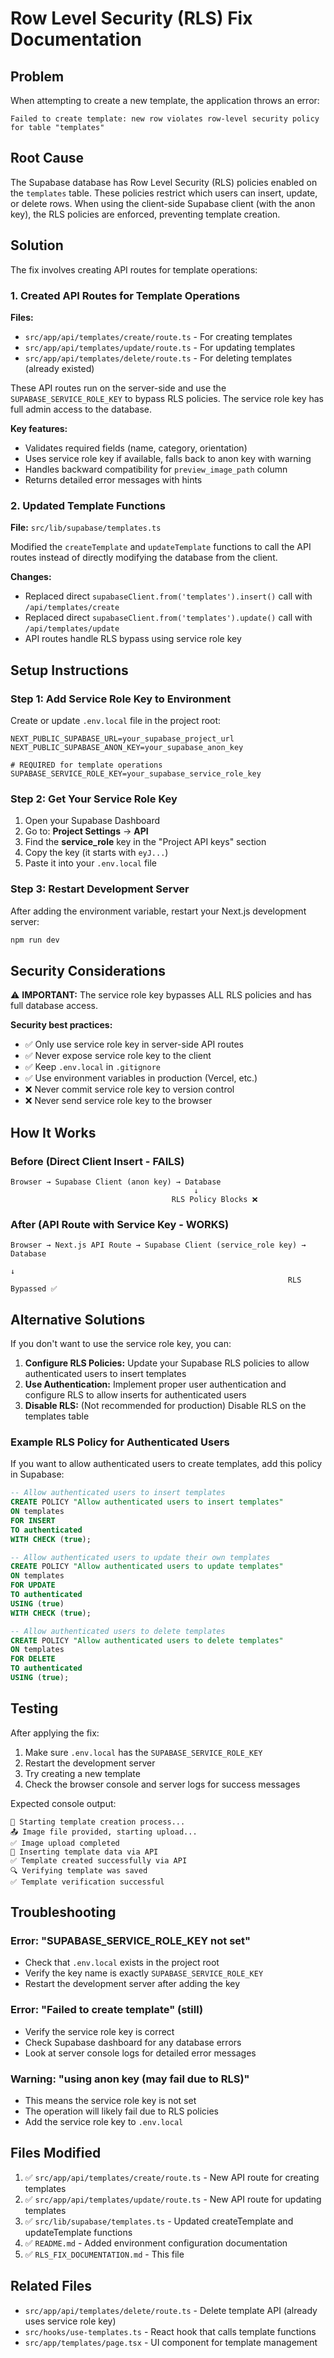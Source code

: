 # Row Level Security (RLS) Fix Documentation

## Problem

When attempting to create a new template, the application throws an error:

```
Failed to create template: new row violates row-level security policy for table "templates"
```

## Root Cause

The Supabase database has Row Level Security (RLS) policies enabled on the `templates` table. These policies restrict which users can insert, update, or delete rows. When using the client-side Supabase client (with the anon key), the RLS policies are enforced, preventing template creation.

## Solution

The fix involves creating API routes for template operations:

### 1. Created API Routes for Template Operations

**Files:**
- `src/app/api/templates/create/route.ts` - For creating templates
- `src/app/api/templates/update/route.ts` - For updating templates
- `src/app/api/templates/delete/route.ts` - For deleting templates (already existed)

These API routes run on the server-side and use the `SUPABASE_SERVICE_ROLE_KEY` to bypass RLS policies. The service role key has full admin access to the database.

**Key features:**
- Validates required fields (name, category, orientation)
- Uses service role key if available, falls back to anon key with warning
- Handles backward compatibility for `preview_image_path` column
- Returns detailed error messages with hints

### 2. Updated Template Functions

**File:** `src/lib/supabase/templates.ts`

Modified the `createTemplate` and `updateTemplate` functions to call the API routes instead of directly modifying the database from the client.

**Changes:**
- Replaced direct `supabaseClient.from('templates').insert()` call with `/api/templates/create`
- Replaced direct `supabaseClient.from('templates').update()` call with `/api/templates/update`
- API routes handle RLS bypass using service role key

## Setup Instructions

### Step 1: Add Service Role Key to Environment

Create or update `.env.local` file in the project root:

```env
NEXT_PUBLIC_SUPABASE_URL=your_supabase_project_url
NEXT_PUBLIC_SUPABASE_ANON_KEY=your_supabase_anon_key

# REQUIRED for template operations
SUPABASE_SERVICE_ROLE_KEY=your_supabase_service_role_key
```

### Step 2: Get Your Service Role Key

1. Open your Supabase Dashboard
2. Go to: **Project Settings** → **API**
3. Find the **service_role** key in the "Project API keys" section
4. Copy the key (it starts with `eyJ...`)
5. Paste it into your `.env.local` file

### Step 3: Restart Development Server

After adding the environment variable, restart your Next.js development server:

```bash
npm run dev
```

## Security Considerations

⚠️ **IMPORTANT:** The service role key bypasses ALL RLS policies and has full database access.

**Security best practices:**
- ✅ Only use service role key in server-side API routes
- ✅ Never expose service role key to the client
- ✅ Keep `.env.local` in `.gitignore`
- ✅ Use environment variables in production (Vercel, etc.)
- ❌ Never commit service role key to version control
- ❌ Never send service role key to the browser

## How It Works

### Before (Direct Client Insert - FAILS)
```
Browser → Supabase Client (anon key) → Database
                                         ↓
                                    RLS Policy Blocks ❌
```

### After (API Route with Service Key - WORKS)
```
Browser → Next.js API Route → Supabase Client (service_role key) → Database
                                                                      ↓
                                                              RLS Bypassed ✅
```

## Alternative Solutions

If you don't want to use the service role key, you can:

1. **Configure RLS Policies:** Update your Supabase RLS policies to allow authenticated users to insert templates
2. **Use Authentication:** Implement proper user authentication and configure RLS to allow inserts for authenticated users
3. **Disable RLS:** (Not recommended for production) Disable RLS on the templates table

### Example RLS Policy for Authenticated Users

If you want to allow authenticated users to create templates, add this policy in Supabase:

```sql
-- Allow authenticated users to insert templates
CREATE POLICY "Allow authenticated users to insert templates"
ON templates
FOR INSERT
TO authenticated
WITH CHECK (true);

-- Allow authenticated users to update their own templates
CREATE POLICY "Allow authenticated users to update templates"
ON templates
FOR UPDATE
TO authenticated
USING (true)
WITH CHECK (true);

-- Allow authenticated users to delete templates
CREATE POLICY "Allow authenticated users to delete templates"
ON templates
FOR DELETE
TO authenticated
USING (true);
```

## Testing

After applying the fix:

1. Make sure `.env.local` has the `SUPABASE_SERVICE_ROLE_KEY`
2. Restart the development server
3. Try creating a new template
4. Check the browser console and server logs for success messages

Expected console output:
```
🚀 Starting template creation process...
📤 Image file provided, starting upload...
✅ Image upload completed
💾 Inserting template data via API
✅ Template created successfully via API
🔍 Verifying template was saved
✅ Template verification successful
```

## Troubleshooting

### Error: "SUPABASE_SERVICE_ROLE_KEY not set"
- Check that `.env.local` exists in the project root
- Verify the key name is exactly `SUPABASE_SERVICE_ROLE_KEY`
- Restart the development server after adding the key

### Error: "Failed to create template" (still)
- Verify the service role key is correct
- Check Supabase dashboard for any database errors
- Look at server console logs for detailed error messages

### Warning: "using anon key (may fail due to RLS)"
- This means the service role key is not set
- The operation will likely fail due to RLS policies
- Add the service role key to `.env.local`

## Files Modified

1. ✅ `src/app/api/templates/create/route.ts` - New API route for creating templates
2. ✅ `src/app/api/templates/update/route.ts` - New API route for updating templates
3. ✅ `src/lib/supabase/templates.ts` - Updated createTemplate and updateTemplate functions
4. ✅ `README.md` - Added environment configuration documentation
5. ✅ `RLS_FIX_DOCUMENTATION.md` - This file

## Related Files

- `src/app/api/templates/delete/route.ts` - Delete template API (already uses service role key)
- `src/hooks/use-templates.ts` - React hook that calls template functions
- `src/app/templates/page.tsx` - UI component for template management
